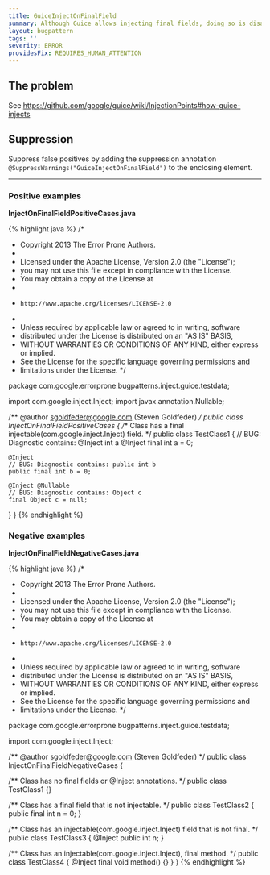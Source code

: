 ```yaml
---
title: GuiceInjectOnFinalField
summary: Although Guice allows injecting final fields, doing so is disallowed because the injected value may not be visible to other threads.
layout: bugpattern
tags: ''
severity: ERROR
providesFix: REQUIRES_HUMAN_ATTENTION
---
```


<!--
*** AUTO-GENERATED, DO NOT MODIFY ***
To make changes, edit the @BugPattern annotation or the explanation in docs/bugpattern.
-->

## The problem
See https://github.com/google/guice/wiki/InjectionPoints#how-guice-injects

## Suppression
Suppress false positives by adding the suppression annotation `@SuppressWarnings("GuiceInjectOnFinalField")` to the enclosing element.

----------

### Positive examples
__InjectOnFinalFieldPositiveCases.java__

{% highlight java %}
/*
 * Copyright 2013 The Error Prone Authors.
 *
 * Licensed under the Apache License, Version 2.0 (the "License");
 * you may not use this file except in compliance with the License.
 * You may obtain a copy of the License at
 *
 *     http://www.apache.org/licenses/LICENSE-2.0
 *
 * Unless required by applicable law or agreed to in writing, software
 * distributed under the License is distributed on an "AS IS" BASIS,
 * WITHOUT WARRANTIES OR CONDITIONS OF ANY KIND, either express or implied.
 * See the License for the specific language governing permissions and
 * limitations under the License.
 */

package com.google.errorprone.bugpatterns.inject.guice.testdata;

import com.google.inject.Inject;
import javax.annotation.Nullable;

/** @author sgoldfeder@google.com (Steven Goldfeder) */
public class InjectOnFinalFieldPositiveCases {
  /** Class has a final injectable(com.google.inject.Inject) field. */
  public class TestClass1 {
    // BUG: Diagnostic contains: @Inject int a
    @Inject final int a = 0;

    @Inject
    // BUG: Diagnostic contains: public int b
    public final int b = 0;

    @Inject @Nullable
    // BUG: Diagnostic contains: Object c
    final Object c = null;
  }
}
{% endhighlight %}

### Negative examples
__InjectOnFinalFieldNegativeCases.java__

{% highlight java %}
/*
 * Copyright 2013 The Error Prone Authors.
 *
 * Licensed under the Apache License, Version 2.0 (the "License");
 * you may not use this file except in compliance with the License.
 * You may obtain a copy of the License at
 *
 *     http://www.apache.org/licenses/LICENSE-2.0
 *
 * Unless required by applicable law or agreed to in writing, software
 * distributed under the License is distributed on an "AS IS" BASIS,
 * WITHOUT WARRANTIES OR CONDITIONS OF ANY KIND, either express or implied.
 * See the License for the specific language governing permissions and
 * limitations under the License.
 */

package com.google.errorprone.bugpatterns.inject.guice.testdata;

import com.google.inject.Inject;

/** @author sgoldfeder@google.com (Steven Goldfeder) */
public class InjectOnFinalFieldNegativeCases {

  /** Class has no final fields or @Inject annotations. */
  public class TestClass1 {}

  /** Class has a final field that is not injectable. */
  public class TestClass2 {
    public final int n = 0;
  }

  /** Class has an injectable(com.google.inject.Inject) field that is not final. */
  public class TestClass3 {
    @Inject public int n;
  }

  /** Class has an injectable(com.google.inject.Inject), final method. */
  public class TestClass4 {
    @Inject
    final void method() {}
  }
}
{% endhighlight %}

